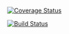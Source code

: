 [![Coverage Status](https://coveralls.io/repos/github/eskreddy/c4cs-f18-rpn-advanced/badge.svg)](https://coveralls.io/github/eskreddy/c4cs-f18-rpn-advanced)


[![Build Status](https://travis-ci.org/eskreddy/c4cs-f18-rpn-advanced.svg?branch=master)](https://travis-ci.org/eskreddy/c4cs-f18-rpn-advanced
)
